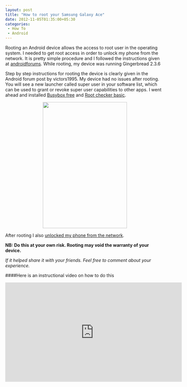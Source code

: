 ```yaml
---
layout: post
title: "How to root your Samsung Galaxy Ace"
date: 2012-11-05T01:35:00+05:30
categories:
 - How To
 - Android
---
```

Rooting an Android device allows the access to root user in the operating system. I needed to get root access in order to unlock my phone from the network. It is pretty simple procedure and I followed the instructions given at [androidforums][1]. While rooting, my device was running Gingerbread 2.3.6

Step by step instructions for rooting the device is clearly given in the Android forum post by victors1995. My device had no issues after rooting. You will see a new launcher called super user in your software list, which can be used to grant or revoke super user capabilities to other apps. I went ahead and installed [Busybox free][2] and [Root checker basic][3].

<div class="separator" style="clear: both; text-align: center;"><a href="http://2.bp.blogspot.com/-T13ZlIqbCPY/UJbJ4PrFuJI/AAAAAAAADww/zFZVrnbVLFA/s1600/SC20121104-195951.png" imageanchor="1" style="margin-left:1em; margin-right:1em"><img border="0" height="400" width="267" src="http://2.bp.blogspot.com/-T13ZlIqbCPY/UJbJ4PrFuJI/AAAAAAAADww/zFZVrnbVLFA/s400/SC20121104-195951.png" /></a></div>

After rooting I also [unlocked my phone from the network][4].

<strong>NB: Do this at your own risk. Rooting may void the warranty of your device.</strong>

<em>If it helped share it with your friends. Feel free to comment about your experience.</em>

####Here is an instructional video on how to do this
<iframe width="560" height="315" src="http://www.youtube.com/embed/jIK7pAu4ddE" frameborder="0" allowfullscreen></iframe>

[1]:http://androidforums.com/ace-all-things-root/560469-how-root-your-galaxy-ace.html "How to root your galaxy ace"
[2]:http://goo.gl/JOPF8 "Busy Box"
[3]:http://goo.gl/ok3kq "Root checker basic"
[4]:/2012/11/06/how-to-unlock-samsung-galaxy-ace-for-free/ "Unlock your phone from network for free"
